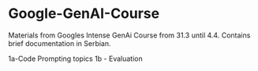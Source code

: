 # Google-GenAI-Course
Materials from Googles Intense GenAi Course from 31.3 until 4.4. Contains brief documentation in Serbian.

1a-Code Prompting topics
1b - Evaluation
